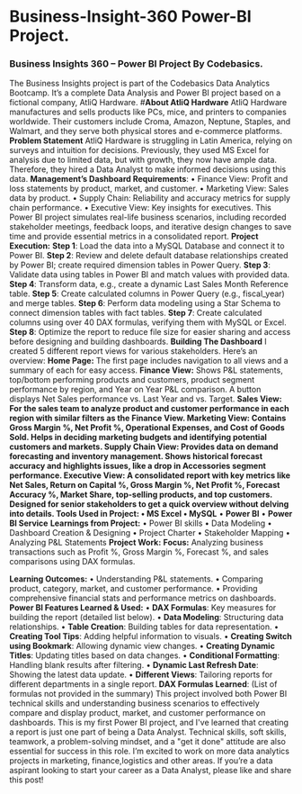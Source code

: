 # Business-Insight-360 Power-BI Project.
### Business Insights 360 – Power BI Project By Codebasics.
The Business Insights project is part of the Codebasics Data Analytics Bootcamp. It’s a complete Data Analysis and Power BI project based on a fictional company, AtliQ Hardware.
#**About AtliQ Hardware**
AtliQ Hardware manufactures and sells products like PCs, mice, and printers to companies worldwide. Their customers include Croma, Amazon, Neptune, Staples, and Walmart, and they serve both physical stores and e-commerce platforms.
**Problem Statement**
AtliQ Hardware is struggling in Latin America, relying on surveys and intuition for decisions. Previously, they used MS Excel for analysis due to limited data, but with growth, they now have ample data. Therefore, they hired a Data Analyst to make informed decisions using this data.
**Management’s Dashboard Requirements**:
•	Finance View: Profit and loss statements by product, market, and customer.
•	Marketing View: Sales data by product.
•	Supply Chain: Reliability and accuracy metrics for supply chain performance.
•	Executive View: Key insights for executives.
This Power BI project simulates real-life business scenarios, including recorded stakeholder meetings, feedback loops, and iterative design changes to save time and provide essential metrics in a consolidated report.
**Project Execution:**
**Step 1**: Load the data into a MySQL Database and connect it to Power BI.
**Step 2**: Review and delete default database relationships created by Power BI; create required dimension tables in Power Query.
**Step 3**: Validate data using tables in Power BI and match values with provided data.
**Step 4**: Transform data, e.g., create a dynamic Last Sales Month Reference table.
**Step 5**: Create calculated columns in Power Query (e.g., fiscal_year) and merge tables.
**Step 6**: Perform data modeling using a Star Schema to connect dimension tables with fact tables.
**Step 7**: Create calculated columns using over 40 DAX formulas, verifying them with MySQL or Excel.
**Step 8**: Optimize the report to reduce file size for easier sharing and access before designing and building dashboards.
**Building The Dashboard**
I created 5 different report views for various stakeholders. Here’s an overview:
**Home Page:** The first page includes navigation to all views and a summary of each for easy access.
**Finance View:** Shows P&L statements, top/bottom performing products and customers, product segment performance by region, and Year on Year P&L comparison. A button displays Net Sales performance vs. Last Year and vs. Target.
**Sales View: **For the sales team to analyze product and customer performance in each region with similar filters as the Finance View.
**Marketing View:** Contains Gross Margin %, Net Profit %, Operational Expenses, and Cost of Goods Sold. Helps in deciding marketing budgets and identifying potential customers and markets.
**Supply Chain View:** Provides data on demand forecasting and inventory management. Shows historical forecast accuracy and highlights issues, like a drop in Accessories segment performance.
**Executive View:** A consolidated report with key metrics like Net Sales, Return on Capital %, Gross Margin %, Net Profit %, Forecast Accuracy %, Market Share, top-selling products, and top customers. Designed for senior stakeholders to get a quick overview without delving into details.
**Tools Used in Project:**
•	**MS Excel**
•**	MySQL**
•	**Power BI**
•	**Power BI Service**
**Learnings from Project:**
•	Power BI skills
•	Data Modeling
•	Dashboard Creation & Designing
•	Project Charter
•	Stakeholder Mapping
•	Analyzing P&L Statements
**Project Work:**
**Focus:** Analyzing business transactions such as Profit %, Gross Margin %, Forecast %, and sales comparisons using DAX formulas.

**Learning Outcomes:**
•	Understanding P&L statements.
•	Comparing product, category, market, and customer performance.
•	Providing comprehensive financial stats and performance metrics on dashboards.
**Power BI Features Learned & Used:**
•	**DAX Formulas**: Key measures for building the report (detailed list below).
•	**Data Modeling**: Structuring data relationships.
•	**Table Creation**: Building tables for data representation.
•	**Creating Tool Tips**: Adding helpful information to visuals.
•	**Creating Switch using Bookmark**: Allowing dynamic view changes.
•	**Creating Dynamic Titles**: Updating titles based on data changes.
•	**Conditional Formatting**: Handling blank results after filtering.
•	**Dynamic Last Refresh Date**: Showing the latest data update.
•	**Different Views**: Tailoring reports for different departments in a single report.
**DAX Formulas Learned**: (List of formulas not provided in the summary)
This project involved both Power BI technical skills and understanding business scenarios to effectively compare and display product, market, and customer performance on dashboards.
This is my first Power BI project, and I've learned that creating a report is just one part of being a Data Analyst. Technical skills, soft skills, teamwork, a problem-solving mindset, and a "get it done" attitude are also essential for success in this role.
I’m excited to work on more data analytics projects in marketing, finance,logistics and other areas. If you’re a data aspirant looking to start your career as a Data Analyst, please like and share this post!




